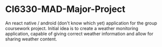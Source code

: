 # CI6330-MAD-Major-Project
An react native / android (don't know which yet) application for the group coursework project. Initial idea is to create a weather monitoring application, capable of giving correct weather information and allow for sharing weather content. 
